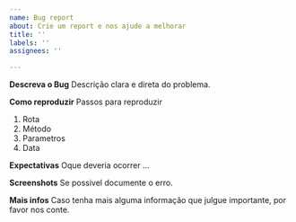```yaml
---
name: Bug report
about: Crie um report e nos ajude a melhorar
title: ''
labels: ''
assignees: ''

---
```


**Descreva o Bug**
Descrição clara e direta do problema.

**Como reproduzir**
Passos para reproduzir
1. Rota
2. Método
3. Parametros
4. Data

**Expectativas**
Oque deveria ocorrer ...

**Screenshots**
Se possivel documente o erro.

**Mais infos**
Caso tenha mais alguma informação que julgue importante, por favor nos conte.
